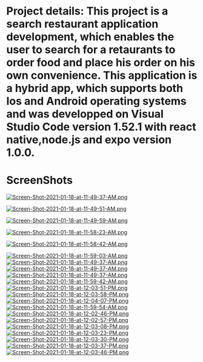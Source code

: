 # Project details: This project is a search restaurant application development, which enables the user to search for a retaurants to order food and place his order on his own convenience. This application is a hybrid app, which supports both Ios and Android operating systems and was  developped on Visual Studio Code version 1.52.1 with react native,node.js and expo version 1.0.0. 

# ScreenShots
[![Screen-Shot-2021-01-18-at-11-49-37-AM.png](https://i.postimg.cc/W1x9YpGh/Screen-Shot-2021-01-18-at-11-49-37-AM.png)](https://postimg.cc/CRHHzg6g)


[![Screen-Shot-2021-01-18-at-11-49-51-AM.png](https://i.postimg.cc/50Vs1PkJ/Screen-Shot-2021-01-18-at-11-49-51-AM.png)](https://postimg.cc/B8mTBC07)


[![Screen-Shot-2021-01-18-at-11-49-59-AM.png](https://i.postimg.cc/R0fgkrdG/Screen-Shot-2021-01-18-at-11-49-59-AM.png)](https://postimg.cc/R3S1tDjn)


[![Screen-Shot-2021-01-18-at-11-58-23-AM.png](https://i.postimg.cc/KzDJYndM/Screen-Shot-2021-01-18-at-11-58-23-AM.png)](https://postimg.cc/Kk4nqgcG)



[![Screen-Shot-2021-01-18-at-11-58-42-AM.png](https://i.postimg.cc/PJfKvCjF/Screen-Shot-2021-01-18-at-11-58-42-AM.png)](https://postimg.cc/3462PJWg)

[![Screen-Shot-2021-01-18-at-11-59-03-AM.png](https://i.postimg.cc/bNBLdYF3/Screen-Shot-2021-01-18-at-11-59-03-AM.png)](https://postimg.cc/9ryyn227)
[![Screen-Shot-2021-01-18-at-11-49-37-AM.png](https://i.postimg.cc/W1x9YpGh/Screen-Shot-2021-01-18-at-11-49-37-AM.png)](https://postimg.cc/CRHHzg6g)
[![Screen-Shot-2021-01-18-at-11-49-37-AM.png](https://i.postimg.cc/W1x9YpGh/Screen-Shot-2021-01-18-at-11-49-37-AM.png)](https://postimg.cc/CRHHzg6g)
[![Screen-Shot-2021-01-18-at-11-49-37-AM.png](https://i.postimg.cc/W1x9YpGh/Screen-Shot-2021-01-18-at-11-49-37-AM.png)](https://postimg.cc/CRHHzg6g)
[![Screen-Shot-2021-01-18-at-11-59-42-AM.png](https://i.postimg.cc/3NL1X3rr/Screen-Shot-2021-01-18-at-11-59-42-AM.png)](https://postimg.cc/XBC93Syt)
[![Screen-Shot-2021-01-18-at-12-03-51-PM.png](https://i.postimg.cc/NfS7BJ5n/Screen-Shot-2021-01-18-at-12-03-51-PM.png)](https://postimg.cc/Mv0jYY00)
[![Screen-Shot-2021-01-18-at-12-03-58-PM.png](https://i.postimg.cc/nhmKz4mh/Screen-Shot-2021-01-18-at-12-03-58-PM.png)](https://postimg.cc/DS24pb59)
[![Screen-Shot-2021-01-18-at-12-04-07-PM.png](https://i.postimg.cc/SKp6znL7/Screen-Shot-2021-01-18-at-12-04-07-PM.png)](https://postimg.cc/JsPDf42G)
[![Screen-Shot-2021-01-18-at-11-59-54-AM.png](https://i.postimg.cc/7ZJ9zvFD/Screen-Shot-2021-01-18-at-11-59-54-AM.png)](https://postimg.cc/VJ1XyhsH)
[![Screen-Shot-2021-01-18-at-12-02-46-PM.png](https://i.postimg.cc/q78GmsB5/Screen-Shot-2021-01-18-at-12-02-46-PM.png)](https://postimg.cc/wtjJMsmX)
[![Screen-Shot-2021-01-18-at-12-02-57-PM.png](https://i.postimg.cc/BvWgcY3F/Screen-Shot-2021-01-18-at-12-02-57-PM.png)](https://postimg.cc/SnrCmGJQ)
[![Screen-Shot-2021-01-18-at-12-03-08-PM.png](https://i.postimg.cc/W38wVskm/Screen-Shot-2021-01-18-at-12-03-08-PM.png)](https://postimg.cc/47K9bkwn)
[![Screen-Shot-2021-01-18-at-12-03-23-PM.png](https://i.postimg.cc/ZnqFKX8G/Screen-Shot-2021-01-18-at-12-03-23-PM.png)](https://postimg.cc/Kkdg0qsf)
[![Screen-Shot-2021-01-18-at-12-03-30-PM.png](https://i.postimg.cc/sx0PBKKv/Screen-Shot-2021-01-18-at-12-03-30-PM.png)](https://postimg.cc/YLYLZ65H)
[![Screen-Shot-2021-01-18-at-12-03-37-PM.png](https://i.postimg.cc/y6fyrYBs/Screen-Shot-2021-01-18-at-12-03-37-PM.png)](https://postimg.cc/HjyMrmVh)
[![Screen-Shot-2021-01-18-at-12-03-46-PM.png](https://i.postimg.cc/WbhwRLbr/Screen-Shot-2021-01-18-at-12-03-46-PM.png)](https://postimg.cc/LnF1fWP6)
